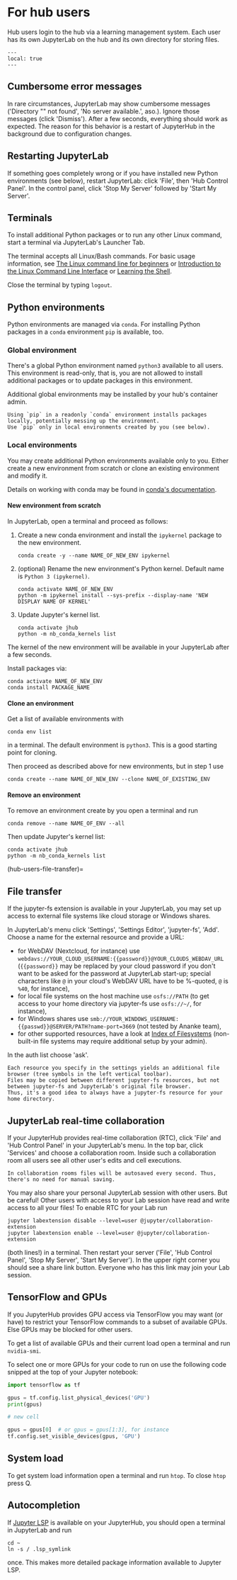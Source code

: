 # For hub users

Hub users login to the hub via a learning management system.
Each user has its own JupyterLab on the hub and its own directory for storing files.

```{contents}
---
local: true
---
```

## Cumbersome error messages

In rare circumstances, JupyterLab may show cumbersome messages ('Directory "" not found', 'No server available.', aso.).
Ignore those messages (click 'Dismiss').
After a few seconds, everything should work as expected.
The reason for this behavior is a restart of JupyterHub in the background due to configuration changes.

## Restarting JupyterLab

If something goes completely wrong or if you have installed new Python environments (see below), restart JupyterLab: click 'File', then 'Hub Control Panel'.
In the control panel, click 'Stop My Server' followed by 'Start My Server'.

## Terminals

To install additional Python packages or to run any other Linux command, start a terminal via JupyterLab's Launcher Tab.

The terminal accepts all Linux/Bash commands.
For basic usage information, see [The Linux command line for beginners](https://ubuntu.com/tutorials/command-line-for-beginners) or [Introduction to the Linux Command Line Interface](https://www.marquette.edu/high-performance-computing/linux-intro.php) or [Learning the Shell](https://linuxcommand.org/lc3_learning_the_shell.php).

Close the terminal by typing `logout`.

## Python environments

Python environments are managed via `conda`.
For installing Python packages in a `conda` environment `pip` is available, too.

### Global environment

There's a global Python environment named `python3` available to all users.
This environment is read-only, that is, you are not allowed to install additional packages or to update packages in this environment.

Additional global environments may be installed by your hub's container admin.

```{warning}
Using `pip` in a readonly `conda` environment installs packages locally, potentially messing up the environment.
Use `pip` only in local environments created by you (see below).
```

### Local environments

You may create additional Python environments available only to you.
Either create a new environment from scratch or clone an existing environment and modify it.

Details on working with conda may be found in [conda's documentation](https://conda.io/projects/conda/en/latest/user-guide/tasks/manage-environments.html).

#### New environment from scratch

In JupyterLab, open a terminal and proceed as follows:
1. Create a new conda environment and install the `ipykernel` package to the new environment.
   ```
   conda create -y --name NAME_OF_NEW_ENV ipykernel
   ```
2. (optional) Rename the new environment's Python kernel. Default name is `Python 3 (ipykernel)`.
   ```
   conda activate NAME_OF_NEW_ENV
   python -m ipykernel install --sys-prefix --display-name 'NEW DISPLAY NAME OF KERNEL'
   ```
3. Update Jupyter's kernel list.
   ```
   conda activate jhub
   python -m nb_conda_kernels list
   ```

The kernel of the new environment will be available in your JupyterLab after a few seconds.

Install packages via:
```
conda activate NAME_OF_NEW_ENV
conda install PACKAGE_NAME
```

#### Clone an environment

Get a list of available environments with
```
conda env list
```
in a terminal. The default environment is `python3`. This is a good starting point for cloning.

Then proceed as described above for new environments, but in step 1 use
```
conda create --name NAME_OF_NEW_ENV --clone NAME_OF_EXISTING_ENV
```

#### Remove an environment

To remove an environment create by you open a terminal and run
```
conda remove --name NAME_OF_ENV --all
```
Then update Jupyter's kernel list:
```
conda activate jhub
python -m nb_conda_kernels list
```

(hub-users-file-transfer)=
## File transfer

If the jupyter-fs extension is available in your JupyterLab, you may set up access to external file systems like cloud storage or Windows shares.

In JupyterLab's menu click 'Settings', 'Settings Editor', 'jupyter-fs', 'Add'.
Choose a name for the external resource and provide a URL:
* for WebDAV (Nextcloud, for instance) use `webdavs://YOUR_CLOUD_USERNAME:{{password}}@YOUR_CLOUDS_WEBDAV_URL` (`{{password}}` may be replaced by your cloud password if you don't want to be asked for the password at JupyterLab start-up; special characters like `@` in your cloud's WebDAV URL have to be %-quoted, `@` is `%40`, for instance),
* for local file systems on the host machine use `osfs://PATH` (to get access to your home directory via jupyter-fs use `osfs://~/`, for instance),
* for Windows shares use `smb://YOUR_WINDOWS_USERNAME:{{passwd}}@SERVER/PATH?name-port=3669` (not tested by Ananke team),
* for other supported resources, have a look at [Index of Filesystems](https://www.pyfilesystem.org/page/index-of-filesystems/) (non-built-in file systems may require additional setup by your admin).

In the auth list choose 'ask'.

```{note}
Each resource you specify in the settings yields an additional file browser (tree symbols in the left vertical toolbar).
Files may be copied between different jupyter-fs resources, but not between jupyter-fs and JupyterLab's original file browser.
Thus, it's a good idea to always have a jupyter-fs resource for your home directory.
```

## JupyterLab real-time collaboration

If your JupyterHub provides real-time collaboration (RTC), click 'File' and 'Hub Control Panel' in your JupyterLab's menu.
In the top bar, click 'Services' and choose a collaboration room.
Inside such a collaboration room all users see all other user's edits and cell executions.

```{note}
In collaboration rooms files will be autosaved every second. Thus, there's no need for manual saving.
```

You may also share your personal JupyterLab session with other users. But be careful! Other users with access to your Lab session have read and write access to all your files! To enable RTC for your Lab run
```
jupyter labextension disable --level=user @jupyter/collaboration-extension
jupyter labextension enable --level=user @jupyter/collaboration-extension
```
(both lines!) in a terminal. Then restart your server ('File', 'Hub Control Panel', 'Stop My Server', 'Start My Server').
In the upper right corner you should see a share link button. Everyone who has this link may join your Lab session.

## TensorFlow and GPUs

If you JupyterHub provides GPU access via TensorFlow you may want (or have) to restrict your TensorFlow commands to a subset of available GPUs. Else GPUs may be blocked for other users.

To get a list of available GPUs and their current load open a terminal and run `nvidia-smi`.

To select one or more GPUs for your code to run on use the following code snipped at the top of your Jupyter notebook:
```python
import tensorflow as tf

gpus = tf.config.list_physical_devices('GPU')
print(gpus)

# new cell

gpus = gpus[0]  # or gpus = gpus[1:3], for instance
tf.config.set_visible_devices(gpus, 'GPU')
```

## System load

To get system load information open a terminal and run `htop`. To close `htop` press Q.

## Autocompletion

If [Jupyter LSP](https://github.com/jupyter-lsp/jupyterlab-lsp) is available on your JupyterHub, you should open a terminal in JupyterLab and run
```
cd ~
ln -s / .lsp_symlink
```
once. This makes more detailed package information available to Jupyter LSP.
